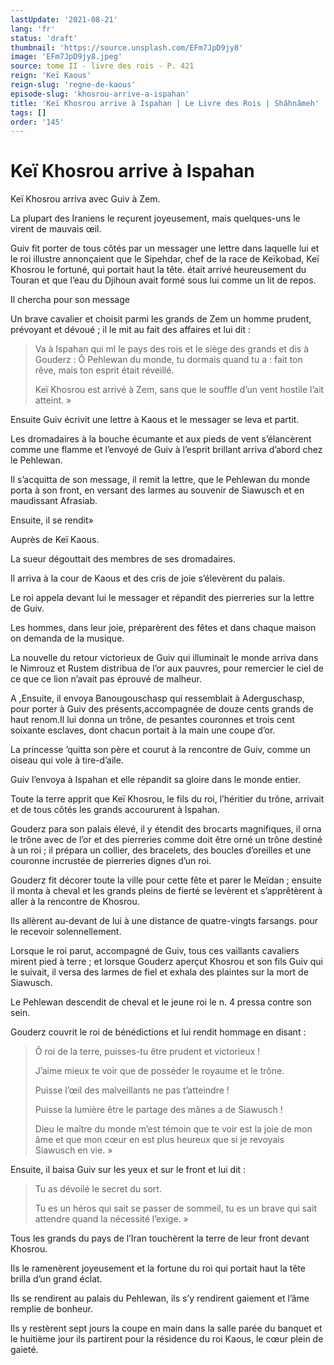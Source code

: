 ```yaml
---
lastUpdate: '2021-08-21'
lang: 'fr'
status: 'draft'
thumbnail: 'https://source.unsplash.com/EFm7JpD9jy8'
image: 'EFm7JpD9jy8.jpeg'
source: tome II - livre des rois - P. 421
reign: 'Keï Kaous'
reign-slug: 'regne-de-kaous'
episode-slug: 'khosrou-arrive-a-ispahan'
title: 'Keï Khosrou arrive à Ispahan | Le Livre des Rois | Shâhnâmeh'
tags: []
order: '145'
---
```


<!-- LTeX: language=fr -->

# Keï Khosrou arrive à Ispahan

Keï Khosrou arriva avec Guiv à Zem.

La plupart des Iraniens le reçurent joyeusement, mais quelques-uns le virent de mauvais œil.

Guiv fit porter de tous côtés par un messager une lettre dans laquelle lui et le roi illustre annonçaient que le Sipehdar, chef de la race de Keïkobad, Keï Khosrou le fortuné, qui portait haut la tête. était arrivé heureusement du Touran et que l’eau du Djihoun avait formé sous lui comme un lit de repos.

Il chercha pour son message

Un brave cavalier et choisit parmi les grands de Zem un homme prudent, prévoyant et dévoué ; il le mit au fait des affaires et lui dit :

> Va à Ispahan qui ml le pays des rois et le siège des grands et dis à Gouderz : Ô Pehlewan du monde, tu dormais quand tu a : fait ton rêve, mais ton esprit était réveillé.
>
> Keï Khosrou est arrivé à Zem, sans que le souffle d’un vent hostile l’ait atteint. »

Ensuite Guiv écrivit une lettre à Kaous et le messager se leva et partit.

Les dromadaires à la bouche écumante et aux pieds de vent s’élancèrent comme une flamme et l’envoyé de Guiv à l’esprit brillant arriva d’abord chez le Pehlewan.

Il s’acquitta de son message, il remit la lettre, que le Pehlewan du monde porta à son front, en versant des larmes au souvenir de Siawusch et en maudissant Afrasiab.

Ensuite, il se rendit»

Auprès de Keï Kaous.

La sueur dégouttait des membres de ses dromadaires.

Il arriva à la cour de Kaous et des cris de joie s’élevèrent du palais.

Le roi appela devant lui le messager et répandit des pierreries sur la lettre de Guiv.

Les hommes, dans leur joie, préparèrent des fêtes et dans chaque maison on demanda de la musique.

La nouvelle du retour victorieux de Guiv qui illuminait le monde arriva dans le Nimrouz et Rustem distribua de l’or aux pauvres, pour remercier le ciel de ce que ce lion n’avait pas éprouvé de malheur.

A ,Ensuite, il envoya Banougouschasp qui ressemblait à Aderguschasp, pour porter à Guiv des présents,accompagnée de douze cents grands de haut renom.Il lui donna un trône, de pesantes couronnes et trois cent soixante esclaves, dont chacun portait à la main une coupe d’or.

La princesse ’quitta son père et courut à la rencontre de Guiv, comme un oiseau qui vole à tire-d’aile.

Guiv l’envoya à Ispahan et elle répandit sa gloire dans le monde entier.

Toute la terre apprit que Keï Khosrou, le fils du roi, l’héritier du trône, arrivait et de tous côtés les grands accoururent à Ispahan.

Gouderz para son palais élevé, il y étendit des brocarts magnifiques, il orna le trône avec de l’or et des pierreries comme doit être orné un trône destiné à un roi ; il prépara un collier, des bracelets, des boucles d’oreilles et une couronne incrustée de pierreries dignes d’un roi.

Gouderz fit décorer toute la ville pour cette fête et parer le Meïdan ; ensuite il monta à cheval et les grands pleins de fierté se levèrent et s’apprêtèrent à aller à la rencontre de Khosrou.

Ils allèrent au-devant de lui à une distance de quatre-vingts farsangs. pour le recevoir solennellement.

Lorsque le roi parut, accompagné de Guiv, tous ces vaillants cavaliers mirent pied à terre ; et lorsque Gouderz aperçut Khosrou et son fils Guiv qui le suivait, il versa des larmes de fiel et exhala des plaintes sur la mort de Siawusch.

Le Pehlewan descendit de cheval et le jeune roi le n.
4
pressa contre son sein.

Gouderz couvrit le roi de bénédictions et lui rendit hommage en disant :

> Ô roi de la terre, puisses-tu être prudent et victorieux !
>
> J’aime mieux te voir que de posséder le royaume et le trône.
>
> Puisse l’œil des malveillants ne pas t’atteindre !
>
> Puisse la lumière être le partage des mânes a de Siawusch !
>
> Dieu le maître du monde m’est témoin que te voir est la joie de mon âme et que mon cœur en est plus heureux que si je revoyais Siawusch en vie. »

Ensuite, il baisa Guiv sur les yeux et sur le front et lui dit :

> Tu as dévoilé le secret du sort.
>
> Tu es un héros qui sait se passer de sommeil, tu es un brave qui sait attendre quand la nécessité l’exige. »

Tous les grands du pays de l’Iran touchèrent la terre de leur front devant Khosrou.

Ils le ramenèrent joyeusement et la fortune du roi qui portait haut la tête brilla d’un grand éclat.

Ils se rendirent au palais du Pehlewan, ils s’y rendirent gaiement et l’âme remplie de bonheur.

Ils y restèrent sept jours la coupe en main dans la salle parée du banquet et le huitième jour ils partirent pour la résidence du roi Kaous, le cœur plein de gaieté.
